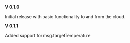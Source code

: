 **V 0.1.0**

Initial release with basic functionality to and from the cloud.

**V 0.1.1**

Added support for msg.targetTemperature